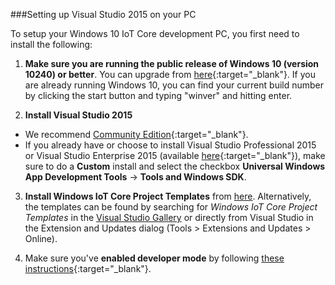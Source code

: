 ###Setting up Visual Studio 2015 on your PC

To setup your Windows 10 IoT Core development PC, you first need to install the following:

1. **Make sure you are running the public release of Windows 10 (version 10240) or better**. You can upgrade from [here](http://www.microsoft.com/en-us/software-download/windows10){:target="_blank"}. If you are already running Windows 10, you can find your current build number by clicking the start button and typing "winver" and hitting enter.

2. **Install Visual Studio 2015**
  - We recommend [Community Edition](http://go.microsoft.com/fwlink/?LinkID=534599){:target="_blank"}.
  - If you already have or choose to install Visual Studio Professional 2015 or Visual Studio Enterprise 2015 (available [here](https://www.visualstudio.com/vs-2015-product-editions){:target="_blank"}),  make sure to do a **Custom** install and select the checkbox **Universal Windows App Development Tools** -> **Tools and Windows SDK**.

3. **Install Windows IoT Core Project Templates** from [here](https://visualstudiogallery.msdn.microsoft.com/06507e74-41cf-47b2-b7fe-8a2624202d36).  Alternatively, the templates can be found by searching for *Windows IoT Core Project Templates* in the [Visual Studio Gallery](https://visualstudiogallery.msdn.microsoft.com/) or directly from Visual Studio in the Extension and Updates dialog (Tools > Extensions and Updates > Online).

4. Make sure you've **enabled developer mode** by following [these instructions](https://msdn.microsoft.com/library/windows/apps/xaml/dn706236.aspx){:target="_blank"}.



